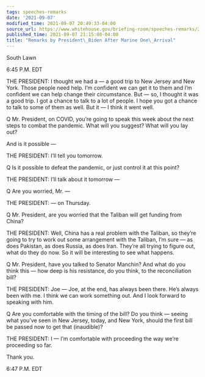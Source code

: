 ```yaml
---
tags: speeches-remarks
date: '2021-09-07'
modified_time: 2021-09-07 20:49:33-04:00
source_url: https://www.whitehouse.gov/briefing-room/speeches-remarks/2021/09/07/remarks-by-president-biden-after-marine-one-arrival-5/
published_time: 2021-09-07 21:15:00-04:00
title: "Remarks by President\_Biden After Marine One\_Arrival"
---
```

 
South Lawn

6:45 P.M. EDT

THE PRESIDENT: I thought we had a — a good trip to New Jersey and New
York. Those people need help. I’m confident we can get it to them and
I’m confident we can help change their circumstance. But — so, I thought
it was a good trip. I got a chance to talk to a lot of people. I hope
you got a chance to talk to some of them as well. But it — I think it
went well.

Q Mr. President, on COVID, you’re going to speak this week about the
next steps to combat the pandemic. What will you suggest? What will you
lay out?

And is it possible —

THE PRESIDENT: I’ll tell you tomorrow.

Q Is it possible to defeat the pandemic, or just control it at this
point?

THE PRESIDENT: I’ll talk about it tomorrow —

Q Are you worried, Mr. —

THE PRESIDENT: — on Thursday.

Q Mr. President, are you worried that the Taliban will get funding from
China?

THE PRESIDENT: Well, China has a real problem with the Taliban, so
they’re going to try to work out some arrangement with the Taliban, I’m
sure — as does Pakistan, as does Russia, as does Iran. They’re all
trying to figure out, what do they do now. So it will be interesting to
see what happens.

Q Mr. President, have you talked to Senator Manchin? And what do you
think this — how deep is his resistance, do you think, to the
reconciliation bill?

THE PRESIDENT: Joe — Joe, at the end, has always been there. He’s always
been with me. I think we can work something out. And I look forward to
speaking with him.

Q Are you comfortable with the timing of the bill? Do you think — seeing
what you’ve seen in New Jersey, today, and New York, should the first
bill be passed now to get that (inaudible)?

THE PRESIDENT: I — I’m comfortable with proceeding the way we’re
proceeding so far.

Thank you.

6:47 P.M. EDT
